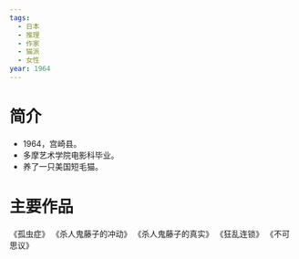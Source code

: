 ```yaml
---
tags:
  - 日本
  - 推理
  - 作家
  - 猫派
  - 女性
year: 1964
---
```

# 简介

- 1964，宫崎县。
- 多摩艺术学院电影科毕业。
- 养了一只美国短毛猫。
# 主要作品

《孤虫症》
《杀人鬼藤子的冲动》
《杀人鬼藤子的真实》
《狂乱连锁》
《不可思议》
